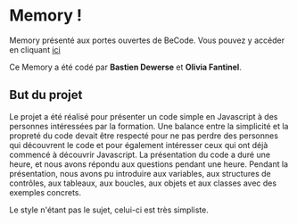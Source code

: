 # Memory !

Memory présenté aux portes ouvertes de BeCode. Vous pouvez y accéder en cliquant [ici](https://tanoshiibot.github.io/memory-becode/)

Ce Memory a été codé par **Bastien Dewerse** et **Olivia Fantinel**.

## But du projet

Le projet a été réalisé pour présenter un code simple en Javascript à des personnes intéressées par la formation. Une balance entre la simplicité et la propreté du code devait être respecté pour ne pas perdre des personnes qui découvrent le code et pour également intéresser ceux qui ont déjà commencé à découvrir Javascript. La présentation du code a duré une heure, et nous avons répondu aux questions pendant une heure. Pendant la présentation, nous avons pu introduire aux variables, aux structures de contrôles, aux tableaux,  aux boucles, aux objets et aux classes avec des exemples concrets.


Le style n'étant pas le sujet, celui-ci est très simpliste.

